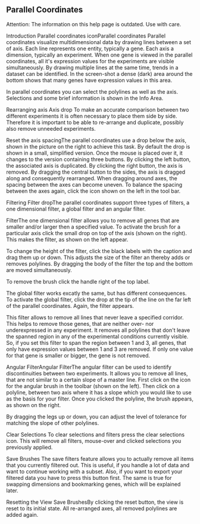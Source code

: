 ## Parallel Coordinates

Attention: The information on this help page is outdated. Use with care.

Introduction
Parallel coordinates iconParallel coordinates Parallel coordinates visualize multidimensional data by drawing lines between a set of axis. Each line represents one entity, typically a gene. Each axis a dimension, typically an experiment. When one gene is viewed in the parallel coordinates, all it's expression values for the experiments are visible simultaneously. By drawing multiple lines at the same time, trends in a dataset can be identified. In the screen-shot a dense (dark) area around the bottom shows that many genes have expression values in this area.

In parallel coordinates you can select the polylines as well as the axis. Selections and some brief information is shown in the Info Area.

Rearranging axis
Axis drop To make an accurate comparison between two different experiments it is often necessary to place them side by side. Therefore it is important to be able to re-arrange and duplicate, possibly also remove unneeded experiments.

Reset the axis spacingThe parallel coordinates use a drop below the axis, shown in the picture on the right to achieve this task. By default the drop is shown in a small, simplified version. Once the mouse is placed over it, it changes to the version containing three buttons. By clicking the left button, the associated axis is duplicated. By clicking the right button, the axis is removed. By dragging the central button to the sides, the axis is dragged along and consequently rearranged. When dragging around axes, the spacing between the axes can become uneven. To balance the spacing between the axes again, click the icon shown on the left in the tool bar.

Filtering
Filter dropThe parallel coordinates support three types of filters, a one dimensional filter, a global filter and an angular filter.

FilterThe one dimensional filter allows you to remove all genes that are smaller and/or larger then a specified value. To activate the brush for a particular axis click the small drop on top of the axis (shown on the right). This makes the filter, as shown on the left appear.

To change the height of the filter, click the black labels with the caption and drag them up or down. This adjusts the size of the filter an thereby adds or removes polylines. By dragging the body of the filter the top and the bottom are moved simultaneously.

To remove the brush click the handle right of the top label.

The global filter works excatly the same, but has different consequences. To activate the global filter, click the drop at the tip of the line on the far left of the parallel coordinates. Again, the filter appears.

This filter allows to remove all lines that never leave a specified corridor. This helps to remove those genes, that are neither over- nor underexpressed in any experiment. It removes all polylines that don't leave the spanned region in any of the experimental conditions currently visible. So, if you set this filter to span the region between 1 and 3, all genes, that only have expression values between 1 and 3 are removed. If only one value for that gene is smaller or bigger, the gene is not removed.

Angular FilterAngular FilterThe angular filter can be used to identify discontinuities between two experiments. It allows you to remove all lines, that are not similar to a certain slope of a master line. First click on the icon for the angular brush in the toolbar (shown on the left). Then click on a polyline, between two axis where it has a slope which you would like to use as the basis for your filter. Once you clicked the polyline, the brush appears, as shown on the right.

By dragging the legs up or down, you can adjust the level of tolerance for matching the slope of other polylines.

Clear Selections To clear selections and filters press the clear selections icon. This will remove all filters, mouse-over and clicked selections you previously applied.

Save Brushes The save filters feature allows you to actually remove all items that you currently filtered out. This is useful, if you handle a lot of data and want to continue working with a subset. Also, if you want to export your filtered data you have to press this button first. The same is true for swapping dimensions and bookmarking genes, which will be explained later.

Resetting the View
Save BrushesBy clicking the reset button, the view is reset to its initial state. All re-arranged axes, all removed polylines are added again.
